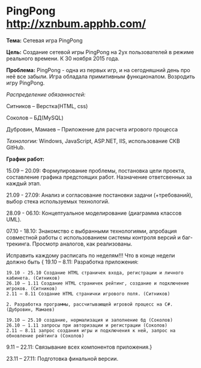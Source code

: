# PingPong http://xznbum.apphb.com/

**Тема:**  Сетевая игра PingPong

**Цель:** Создание сетевой игры PingPong на 2ух пользователей в режиме реального времени. К 30 ноября 2015 года.

**Проблема:** PingPong - одна из первых игр, и на сегодняшний день про неё все забыли. Игра обладала примитивным функционалом. Возродить игру PingPong. 

*Распределение обязанностей:*

Ситников – Верстка(HTML, css)

Соколов – БД(MySQL)

Дубровин, Мамаев – Приложение для расчета игрового процесса

*Технологии:*  Windows, JavaScript, ASP.NET, IIS, использование СКВ GitHub.

**График работ:**

15.09 – 20.09: Формулирование проблемы, постановка цели проекта, составление графика предстоящих работ. Назначение ответсвенных за каждый этап.

21.09 - 27.09: Анализ и согласование постановки задачи (+требований), выбор стека используемых технологий.

28.09 - 06.10: Концептуальное моделирование (диаграмма классов UML).

07.10 - 18.10: Знакомство с выбранными технологиями, апробация совместной работы с использованием системы контроля версий и баг-трекинга. Просмотр аналогов, как реализованы.


Исправить каждому расписать по неделям!!! Что в конце недели должно быть {
19.10 – 8.11:  Разработка приложения:

	19.10 - 25.10 Создание HTML страничек входа, регистрации и личного кабинета. (Ситников)
	26.10 – 1.11 Создание HTML страничек рейтинг, создание и подключение игроков. (Ситников)
	2.11 – 8.11 Создание HTML странички игрового поля. (Ситников)

	2. Разработка программы, рассчитывающей игровой процесс на С#. (Дубровин, Мамаев)

	19.10 – 25.10 создание, нормализация и заполнение бд (Соколов)
	26.10 – 1.11 запросы при авторизации и регистрации (Соколов)
	2.11 – 8.11 запрос создания игры и подключения к ней, запрос на обновление рейтинга (Соколов)
 
9.11 – 22.11: Связывание всех компонентов приложения.}

23.11 – 27.11: Подготовка финальной версии.

